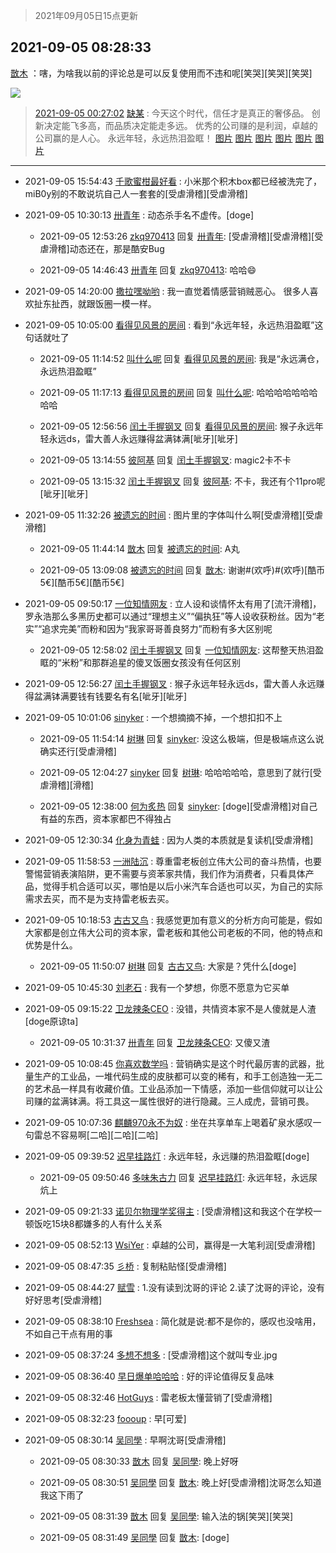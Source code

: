 > 2021年09月05日15点更新
<link rel="stylesheet" href="https://cdn.jsdelivr.net/gh/taotie6/sampleJSON@main/css/photo_show.css">


 ## 2021-09-05 08:28:33 

 [㪚木](https://www.coolapk.com/feed/29774046?shareKey=ZDcwYmZhZDc1YjBiNjEzNDIxMzQ~) ：嗐，为啥我以前的评论总是可以反复使用而不违和呢[笑哭][笑哭][笑哭] 

<div class="album">
<img class="img-item" src="http://image.coolapk.com/feed/2021/0905/08/1081091_30ffebbe_1711_9495@1080x3183.png" />
</div>


> [2021-09-05 00:27:02](29771254) 
> [缺某](https://www.coolapk.com/feed/29771254?shareKey=ZmVmNTYzYzMzMzcxNjEzNDIxYTg~) : 今天这个时代，信任才是真正的奢侈品。 创新决定能飞多高，而品质决定能走多远。 优秀的公司赚的是利润，卓越的公司赢的是人心。 永远年轻，永远热泪盈眶！ 
[图片](http://image.coolapk.com/feed/2021/0905/00/3485535_03e69f51_2819_0739@3984x2081.jpeg)
[图片](http://image.coolapk.com/feed/2021/0905/00/3485535_07feae4b_2819_0741@3700x2240.jpeg)
[图片](http://image.coolapk.com/feed/2021/0905/00/3485535_6523719d_2819_0743@3907x2121.jpeg)
[图片](http://image.coolapk.com/feed/2021/0905/00/3485535_146bed6a_2819_0745@3888x2131.jpeg)
[图片](http://image.coolapk.com/feed/2021/0905/00/3485535_a0b219eb_2819_0747@3652x2269.jpeg)
[图片](http://image.coolapk.com/feed/2021/0905/00/3485535_ea268b98_2819_0749@3696x2243.jpeg)

 ------- 

- 2021-09-05 15:54:43 [千歌蜜柑最好看](uid=1256624) : 小米那个积木box都已经被洗完了，miB0y别的不敢说坑自己人一套套的[受虐滑稽][受虐滑稽] 

- 2021-09-05 10:30:13 [卅青年](uid=855301) : 动态杀手名不虚传。[doge] 

    - 2021-09-05 12:53:26 [zkq970413](uid=1309703) 回复 [卅青年](uid=855301): [受虐滑稽][受虐滑稽][受虐滑稽]动态还在，那是酷安Bug 

    - 2021-09-05 14:46:43 [卅青年](uid=855301) 回复 [zkq970413](uid=1309703): 哈哈😄 

- 2021-09-05 14:20:00 [撒拉嘿呦哟](uid=5234523) : 我一直觉着情感营销贼恶心。
很多人喜欢扯东扯西，就跟饭圈一模一样。 

- 2021-09-05 10:05:00 [看得见风景的房间](uid=887049) : 看到“永远年轻，永远热泪盈眶”这句话就吐了 

    - 2021-09-05 11:14:52 [叫什么呢](uid=860840) 回复 [看得见风景的房间](uid=887049): 我是“永远满仓，永远热泪盈眶” 

    - 2021-09-05 11:17:13 [看得见风景的房间](uid=887049) 回复 [叫什么呢](uid=860840): 哈哈哈哈哈哈哈哈哈 

    - 2021-09-05 12:56:56 [闰土手握钢叉](uid=3177928) 回复 [看得见风景的房间](uid=887049): 猴子永远年轻永远ds，雷大善人永远赚得盆满钵满[呲牙][呲牙] 

    - 2021-09-05 13:14:55 [彼阿基](uid=704705) 回复 [闰土手握钢叉](uid=3177928): magic2卡不卡 

    - 2021-09-05 13:15:32 [闰土手握钢叉](uid=3177928) 回复 [彼阿基](uid=704705): 不卡，我还有个11pro呢[呲牙][呲牙] 

- 2021-09-05 11:32:26 [被遗忘的时间](uid=1175927) : 图片里的字体叫什么啊[受虐滑稽][受虐滑稽] 

    - 2021-09-05 11:44:14 [㪚木](uid=1081091) 回复 [被遗忘的时间](uid=1175927): A丸 

    - 2021-09-05 13:09:08 [被遗忘的时间](uid=1175927) 回复 [㪚木](uid=1081091): 谢谢#(欢呼)#(欢呼)[酷币5€][酷币5€][酷币5€] 

- 2021-09-05 09:50:17 [一位知情网友](uid=863790) : 立人设和谈情怀太有用了[流汗滑稽]，罗永浩那么多黑历史都可以通过“理想主义”“偏执狂”等人设收获粉丝。因为“老实”“追求完美”而粉和因为“我家哥哥善良努力”而粉有多大区别呢 

    - 2021-09-05 12:58:02 [闰土手握钢叉](uid=3177928) 回复 [一位知情网友](uid=863790): 这帮整天热泪盈眶的“米粉”和那群追星的傻叉饭圈女孩没有任何区别 

- 2021-09-05 12:56:27 [闰土手握钢叉](uid=3177928) : 猴子永远年轻永远ds，雷大善人永远赚得盆满钵满要钱有钱要名有名[呲牙][呲牙] 

- 2021-09-05 10:01:06 [sinyker](uid=684334) : 一个想摘摘不掉，一个想扣扣不上 

    - 2021-09-05 11:54:14 [树琳](uid=1807052) 回复 [sinyker](uid=684334): 没这么极端，但是极端点这么说确实还行[受虐滑稽] 

    - 2021-09-05 12:04:27 [sinyker](uid=684334) 回复 [树琳](uid=1807052): 哈哈哈哈哈，意思到了就行[受虐滑稽][滑稽] 

    - 2021-09-05 12:38:00 [何为炙热](uid=2219821) 回复 [sinyker](uid=684334): [doge][受虐滑稽]对自己有益的东西，资本家都巴不得独占 

- 2021-09-05 12:30:34 [化身为青蛙](uid=1209189) : 因为人类的本质就是复读机[受虐滑稽] 

- 2021-09-05 11:58:53 [一洲陆沉](uid=889471) : 尊重雷老板创立伟大公司的奋斗热情，也要警惕营销表演陷阱，更不需要与资苯家共情，我们作为消费者，只看具体产品，觉得手机合适可以买，哪怕是以后小米汽车合适也可以买，为自己的实际需求去买，而不是为支持雷老板去买。 

- 2021-09-05 10:18:53 [古古又鸟](uid=1049013) : 我感觉更加有意义的分析方向可能是，假如大家都是创立伟大公司的资本家，雷老板和其他公司老板的不同，他的特点和优势是什么。 

    - 2021-09-05 11:50:07 [树琳](uid=1807052) 回复 [古古又鸟](uid=1049013): 大家是？凭什么[doge] 

- 2021-09-05 10:45:30 [刘老石](uid=2738848) : 我有一个梦想，你愿不愿意为它买单 

- 2021-09-05 09:15:22 [卫龙辣条CEO](uid=902490) : 没错，共情资本家不是人傻就是人渣[doge原谅ta] 

    - 2021-09-05 10:31:37 [卅青年](uid=855301) 回复 [卫龙辣条CEO](uid=902490): 又傻又渣 

- 2021-09-05 10:08:45 [你喜欢数学吗](uid=3533876) : 营销确实是这个时代最厉害的武器，批量生产的工业品，一堆代码生成的皮肤都可以变的稀有，和手工创造独一无二的艺术品一样具有收藏价值。工业品添加一下情感，添加一些信仰就可以让公司赚的盆满钵满。将工具这一属性很好的进行隐藏。三人成虎，营销可畏。 

- 2021-09-05 10:07:36 [麒麟970永不为奴](uid=3363987) : 坐在共享单车上喝着矿泉水感叹一句雷总不容易啊[二哈][二哈][二哈] 

- 2021-09-05 09:39:52 [迟早挂路灯](uid=874366) : 永远年轻，永远赚的热泪盈眶[doge] 

    - 2021-09-05 09:50:46 [多味朱古力](uid=1614110) 回复 [迟早挂路灯](uid=874366): 永远年轻，永远尿炕上 

- 2021-09-05 09:21:33 [诺贝尔物理学奖得主](uid=2909633) : [受虐滑稽]这和我这个在学校一顿饭吃15块8都嫌多的人有什么关系 

- 2021-09-05 08:52:13 [WsiYer](uid=3832235) : 卓越的公司，赢得是一大笔利润[受虐滑稽] 

- 2021-09-05 08:47:35 [彡桥](uid=3740933) : 复制粘贴怪[受虐滑稽] 

- 2021-09-05 08:44:27 [赋雪](uid=830651) : 1.没有读到沈哥的评论
2.读了沈哥的评论，没有好好思考[受虐滑稽] 

- 2021-09-05 08:38:10 [Freshsea](uid=1997345) : 简化就是说:都不是你的，感叹也没啥用，不如自己干点有用的事 

- 2021-09-05 08:37:24 [多想不想多](uid=1473521) : [受虐滑稽]这个就叫专业.jpg 

- 2021-09-05 08:36:40 [早日爆单哈哈哈](uid=2188936) : 好的评论值得反复品味 

- 2021-09-05 08:32:46 [HotGuys](uid=1620987) : 雷老板太懂营销了[受虐滑稽] 

- 2021-09-05 08:32:23 [foooup](uid=12770621) : 早[可爱] 

- 2021-09-05 08:30:14 [吴同學](uid=1320218) : 早啊沈哥[受虐滑稽] 

    - 2021-09-05 08:30:33 [㪚木](uid=1081091) 回复 [吴同學](uid=1320218): 晚上好呀 

    - 2021-09-05 08:30:51 [吴同學](uid=1320218) 回复 [㪚木](uid=1081091): 晚上好[受虐滑稽]沈哥怎么知道我这下雨了 

    - 2021-09-05 08:31:39 [㪚木](uid=1081091) 回复 [吴同學](uid=1320218): 输入法的锅[笑哭][笑哭] 

    - 2021-09-05 08:31:49 [吴同學](uid=1320218) 回复 [㪚木](uid=1081091): [doge] 

